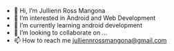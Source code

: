 - 👋 Hi, I’m Jullienn Ross Mangona
- 👀 I’m interested in Android and Web Development
- 🌱 I’m currently learning android development
- 💞️ I’m looking to collaborate on ...
- 📫 How to reach me julliennrossmangona@gmail.com

<!---
Ayen16/Ayen16 is a ✨ special ✨ repository because its `README.md` (this file) appears on your GitHub profile.
You can click the Preview link to take a look at your changes.
--->
